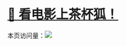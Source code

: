 # [🦊 看电影上茶杯狐！](https://www.cupfox.com)
本页访问量：![](https://visitor-badge.glitch.me/badge?page_id=Jackeriss)
